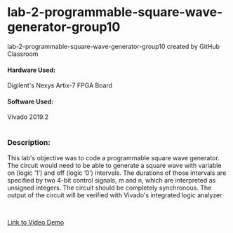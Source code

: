 # lab-2-programmable-square-wave-generator-group10
lab-2-programmable-square-wave-generator-group10 created by GitHub Classroom

#### Hardware Used:

Digilent's Nexys Artix-7 FPGA Board

#### Software Used:

Vivado 2019.2
<br></br>

### Description:

This lab's objective was to code a programmable square wave generator. The circuit would need to be able to generate a square wave with variable on (logic ’1’) and off (logic ’0’) intervals. The durations of those intervals are specified by two 4-bit control signals, m and n, which are interpreted as unsigned integers. The circuit should be completely synchronous. The output of the circuit will be verified with Vivado's integrated logic analyzer.

<br>

 [Link to Video Demo](https://youtu.be/-MPks83IYTY)

